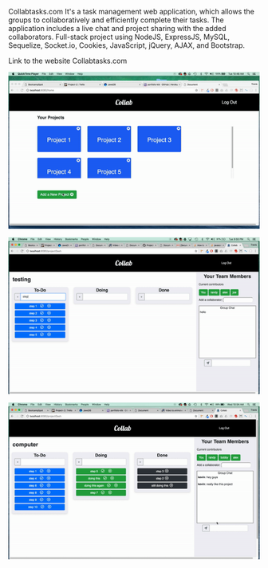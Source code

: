 
Collabtasks.com It's a task management web application, which allows the groups to collaboratively and efficiently complete their tasks. The application includes a live chat and project sharing with the added collaborators. Full-stack project using NodeJS, ExpressJS, MySQL, Sequelize, Socket.io, Cookies, JavaScript, jQuery, AJAX, and Bootstrap.

Link to the website Collabtasks.com

![alt text](https://raw.githubusercontent.com/kevinthomaskane/Collab/master/public/images/dashboard.gif)

![alt text](https://raw.githubusercontent.com/kevinthomaskane/Collab/master/public/images/todos.gif)


![alt text](https://raw.githubusercontent.com/kevinthomaskane/Collab/master/public/images/chat.gif)
